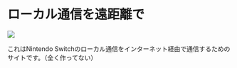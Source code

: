 # ローカル通信を遠距離で
![](https://image/communication.png)

これはNintendo Switchのローカル通信をインターネット経由で通信するためのサイトです。（全く作ってない）
